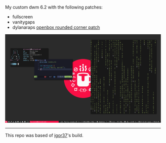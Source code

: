 My custom dwm 6.2 with the following patches:
- fullscreen
- vanitygaps
- dylanaraps [openbox rounded corner patch](https://github.com/dylanaraps/openbox-patched)


![Screenshot](/screenshot.jpg)

<hr>

This repo was based of [igor37](https://github.com/igor37/dwm-rounded-corners)'s build.
